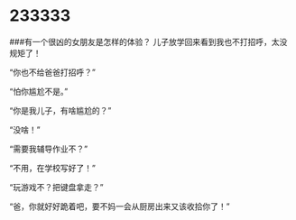 233333
===

###有一个很凶的女朋友是怎样的体验？
儿子放学回来看到我也不打招呼，太没规矩了！

“你也不给爸爸打招呼？”

“怕你尴尬不是。”

“你是我儿子，有啥尴尬的？”

“没啥！”

“需要我辅导作业不？”

“不用，在学校写好了！”

“玩游戏不？把键盘拿走？”

“爸，你就好好跪着吧，要不妈一会从厨房出来又该收拾你了！”

